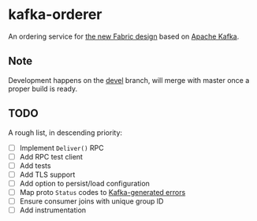 # kafka-orderer

An ordering service for [the new Fabric design](https://github.com/hyperledger/fabric/wiki/Next-Consensus-Architecture-Proposal) based on [Apache Kafka](http://kafka.apache.org).

## Note

Development happens on the [devel](https://github.com/kchristidis/kafka-orderer/tree/devel) branch, will merge with master once a proper build is ready.

## TODO

A rough list, in descending priority:

- [ ] Implement `Deliver()` RPC
- [ ] Add RPC test client
- [ ] Add tests
- [ ] Add TLS support
- [ ] Add option to persist/load configuration
- [ ] Map proto `Status` codes to [Kafka-generated
  errors](https://cwiki.apache.org/confluence/display/KAFKA/A+Guide+To+The+Kafka+Protocol#AGuideToTheKafkaProtocol-ErrorCodes)
- [ ] Ensure consumer joins with unique group ID
- [ ] Add instrumentation
